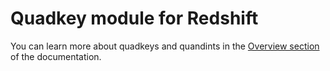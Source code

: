 # Quadkey module for Redshift

You can learn more about quadkeys and quandints in the [Overview section](/spatial-extension-sf/overview/spatial-indexes/#quadkey) of the documentation.